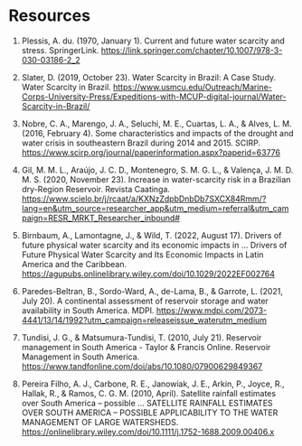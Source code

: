 # Resources

1. Plessis, A. du. (1970, January 1). Current and future water scarcity and stress. SpringerLink. https://link.springer.com/chapter/10.1007/978-3-030-03186-2_2 

2. Slater, D. (2019, October 23). Water Scarcity in Brazil: A Case Study. Water Scarcity in Brazil. https://www.usmcu.edu/Outreach/Marine-Corps-University-Press/Expeditions-with-MCUP-digital-journal/Water-Scarcity-in-Brazil/ 

3. Nobre, C. A., Marengo, J. A., Seluchi, M. E., Cuartas, L. A., & Alves, L. M. (2016, February 4). Some characteristics and impacts of the drought and water crisis in southeastern Brazil during 2014 and 2015. SCIRP. https://www.scirp.org/journal/paperinformation.aspx?paperid=63776 

4. Gil, M. M. L., Araújo, J. C. D., Montenegro, S. M. G. L., & Valença, J. M. D. M. S. (2020, November 23). Increase in water-scarcity risk in a Brazilian dry-Region Reservoir. Revista Caatinga. https://www.scielo.br/j/rcaat/a/KXNzZdpbDnbDb7SXCX84Rmm/?lang=en&utm_source=researcher_app&utm_medium=referral&utm_campaign=RESR_MRKT_Researcher_inbound# 

5. Birnbaum, A., Lamontagne, J., & Wild, T. (2022, August 17). Drivers of future physical water scarcity and its economic impacts in ... Drivers of Future Physical Water Scarcity and Its Economic Impacts in Latin America and the Caribbean. https://agupubs.onlinelibrary.wiley.com/doi/10.1029/2022EF002764 

6. Paredes-Beltran, B., Sordo-Ward, A., de-Lama, B., & Garrote, L. (2021, July 20). A continental assessment of reservoir storage and water availability in South America. MDPI. https://www.mdpi.com/2073-4441/13/14/1992?utm_campaign=releaseissue_waterutm_medium 

7. Tundisi, J. G., & Matsumura-Tundisi, T. (2010, July 21). Reservoir management in South America - Taylor & Francis Online. Reservoir Management in South America. https://www.tandfonline.com/doi/abs/10.1080/07900629849367 

8. Pereira Filho, A. J., Carbone, R. E., Janowiak, J. E., Arkin, P., Joyce, R., Hallak, R., & Ramos, C. G. M. (2010, April). Satellite rainfall estimates over South America – possible ... SATELLITE RAINFALL ESTIMATES OVER SOUTH AMERICA – POSSIBLE APPLICABILITY TO THE WATER MANAGEMENT OF LARGE WATERSHEDS. https://onlinelibrary.wiley.com/doi/10.1111/j.1752-1688.2009.00406.x 
